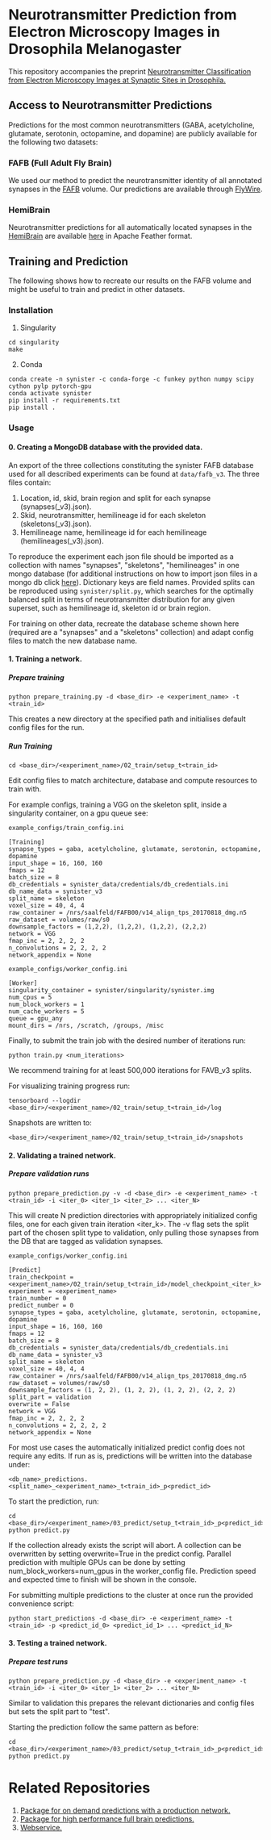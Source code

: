 # Neurotransmitter Prediction from Electron Microscopy Images in Drosophila Melanogaster

This repository accompanies the preprint [Neurotransmitter Classification from
Electron Microscopy Images at Synaptic Sites in
Drosophila.](https://www.biorxiv.org/content/10.1101/2020.06.12.148775v2)

## Access to Neurotransmitter Predictions

Predictions for the most common neurotransmitters (GABA, acetylcholine,
glutamate, serotonin, octopamine, and dopamine) are publicly available for the
following two datasets:

### FAFB (Full Adult Fly Brain)

We used our method to predict the neurotransmitter identity of all annotated
synapses in the [FAFB](https://temca2data.org/) volume. Our predictions are
available through [FlyWire](https://flywire.ai/).

### HemiBrain

Neurotransmitter predictions for all automatically located synapses in the
[HemiBrain](https://www.janelia.org/project-team/flyem/hemibrain) are available
[here](https://storage.googleapis.com/hemibrain/v1.2/hemibrain-v1.2-tbar-neurotransmitters.feather.bz2)
in Apache Feather format.

## Training and Prediction

The following shows how to recreate our results on the FAFB volume and might be
useful to train and predict in other datasets.

### Installation

1. Singularity
```console
cd singularity
make
```

2. Conda
```
conda create -n synister -c conda-forge -c funkey python numpy scipy cython pylp pytorch-gpu
conda activate synister
pip install -r requirements.txt
pip install .
```

### Usage

#### 0. Creating a MongoDB database with the provided data.

An export of the three collections constituting the synister FAFB database used
for all described experiments can be found at ```data/fafb_v3```. The three
files contain:

1. Location, id, skid, brain region and split for each synapse
   (synapses(_v3).json).
2. Skid, neurotransmitter, hemilineage id for each skeleton
   (skeletons(_v3).json).
3. Hemilineage name, hemilineage id for each hemilineage
   (hemilineages(_v3).json).

To reproduce the experiment each json file should be imported as a collection
with names "synapses", "skeletons", "hemilineages" in one mongo database (for
additional instructions on how to import json files in a mongo db click
[here](https://docs.mongodb.com/database-tools/mongoimport/)). Dictionary keys
are field names. Provided splits can be reproduced using
```synister/split.py```, which searches for the optimally balanced split in
terms of neurotransmitter distribution for any given superset, such as
hemilineage id, skeleton id or brain region.

For training on other data, recreate the database scheme shown here (required
are a "synapses" and a "skeletons" collection) and adapt config files to match
the new database name.

#### 1. Training a network.

##### Prepare training

```console
python prepare_training.py -d <base_dir> -e <experiment_name> -t <train_id>
```

This creates a new directory at the specified path and initialises default
config files for the run.

##### Run Training

```console
cd <base_dir>/<experiment_name>/02_train/setup_t<train_id>
```

Edit config files to match architecture, database and compute resources to
train with. 

For example configs, training a VGG on the skeleton split, inside a singularity
container, on a gpu queue see:

```
example_configs/train_config.ini

[Training]
synapse_types = gaba, acetylcholine, glutamate, serotonin, octopamine, dopamine
input_shape = 16, 160, 160
fmaps = 12
batch_size = 8
db_credentials = synister_data/credentials/db_credentials.ini
db_name_data = synister_v3
split_name = skeleton
voxel_size = 40, 4, 4
raw_container = /nrs/saalfeld/FAFB00/v14_align_tps_20170818_dmg.n5
raw_dataset = volumes/raw/s0
downsample_factors = (1,2,2), (1,2,2), (1,2,2), (2,2,2)
network = VGG
fmap_inc = 2, 2, 2, 2
n_convolutions = 2, 2, 2, 2
network_appendix = None
```

```
example_configs/worker_config.ini

[Worker]
singularity_container = synister/singularity/synister.img
num_cpus = 5
num_block_workers = 1
num_cache_workers = 5
queue = gpu_any
mount_dirs = /nrs, /scratch, /groups, /misc
```

Finally, to submit the train job with the desired number of iterations run:

```console
python train.py <num_iterations>
```

We recommend training for at least 500,000 iterations for FAVB_v3 splits.

For visualizing training progress run:

```console
tensorboard --logdir <base_dir>/<experiment_name>/02_train/setup_t<train_id>/log
```

Snapshots are written to:

```console
<base_dir>/<experiment_name>/02_train/setup_t<train_id>/snapshots
```

#### 2. Validating a trained network.

##### Prepare validation runs

```console
python prepare_prediction.py -v -d <base_dir> -e <experiment_name> -t <train_id> -i <iter_0> <iter_1> <iter_2> ... <iter_N> 
```

This will create N prediction directories with appropriately initialized config
files, one for each given train iteration <iter_k>. The -v flag sets the split
part of the chosen split type to validation, only pulling those synapses from
the DB that are tagged as validation synapses.

```
example_configs/worker_config.ini

[Predict]
train_checkpoint = <experiment_name>/02_train/setup_t<train_id>/model_checkpoint_<iter_k>
experiment = <experiment_name>
train_number = 0
predict_number = 0
synapse_types = gaba, acetylcholine, glutamate, serotonin, octopamine, dopamine
input_shape = 16, 160, 160
fmaps = 12
batch_size = 8
db_credentials = synister_data/credentials/db_credentials.ini
db_name_data = synister_v3
split_name = skeleton
voxel_size = 40, 4, 4
raw_container = /nrs/saalfeld/FAFB00/v14_align_tps_20170818_dmg.n5
raw_dataset = volumes/raw/s0
downsample_factors = (1, 2, 2), (1, 2, 2), (1, 2, 2), (2, 2, 2)
split_part = validation
overwrite = False
network = VGG
fmap_inc = 2, 2, 2, 2
n_convolutions = 2, 2, 2, 2
network_appendix = None
```

For most use cases the automatically initialized predict config does not
require any edits. If run as is, predictions will be written into the database
under:

```
<db_name>_predictions.<split_name>_<experiment_name>_t<train_id>_p<predict_id>
```

To start the prediction, run:
```console
cd <base_dir>/<experiment_name>/03_predict/setup_t<train_id>_p<predict_id>
python predict.py
```

If the collection already exists the script will abort. A collection can be
overwritten by setting overwrite=True in the predict config. Parallel
prediction with multiple GPUs can be done by setting num_block_workers=num_gpus
in the worker_config file. Prediction speed and expected time to finish will be
shown in the console.

For submitting multiple predictions to the cluster at once run the provided
convenience script:

```console
python start_predictions -d <base_dir> -e <experiment_name> -t <train_id> -p <predict_id_0> <predict_id_1> ... <predict_id_N>
```

#### 3. Testing a trained network.

##### Prepare test runs

```console
python prepare_prediction.py -d <base_dir> -e <experiment_name> -t <train_id> -i <iter_0> <iter_1> <iter_2> ... <iter_N>
```

Similar to validation this prepares the relevant dictionaries and config files
but sets the split part to "test".

Starting the prediction follow the same pattern as before:

```console
cd <base_dir>/<experiment_name>/03_predict/setup_t<train_id>_p<predict_id>
python predict.py
```

# Related Repositories

1. [Package for on demand predictions with a production network.](https://github.com/funkelab/synistereq)
2. [Package for high performance full brain predictions.](https://github.com/funkelab/synisterbrain)
3. [Webservice.](https://github.com/nilsec/synisterest)

